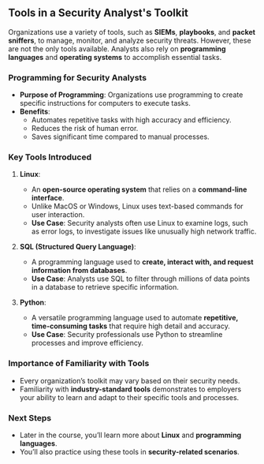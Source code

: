 ## Tools in a Security Analyst's Toolkit

Organizations use a variety of tools, such as **SIEMs**, **playbooks**, and **packet sniffers**, to manage, monitor, and analyze security threats. However, these are not the only tools available. Analysts also rely on **programming languages** and **operating systems** to accomplish essential tasks.

### Programming for Security Analysts
- **Purpose of Programming**: Organizations use programming to create specific instructions for computers to execute tasks. 
- **Benefits**:
  - Automates repetitive tasks with high accuracy and efficiency.
  - Reduces the risk of human error.
  - Saves significant time compared to manual processes.

### Key Tools Introduced
1. **Linux**:
   - An **open-source operating system** that relies on a **command-line interface**.
   - Unlike MacOS or Windows, Linux uses text-based commands for user interaction.
   - **Use Case**: Security analysts often use Linux to examine logs, such as error logs, to investigate issues like unusually high network traffic.

2. **SQL (Structured Query Language)**:
   - A programming language used to **create, interact with, and request information from databases**.
   - **Use Case**: Analysts use SQL to filter through millions of data points in a database to retrieve specific information.

3. **Python**:
   - A versatile programming language used to automate **repetitive, time-consuming tasks** that require high detail and accuracy.
   - **Use Case**: Security professionals use Python to streamline processes and improve efficiency.

### Importance of Familiarity with Tools
- Every organization’s toolkit may vary based on their security needs.
- Familiarity with **industry-standard tools** demonstrates to employers your ability to learn and adapt to their specific tools and processes.

### Next Steps
- Later in the course, you’ll learn more about **Linux** and **programming languages**.
- You’ll also practice using these tools in **security-related scenarios**.
